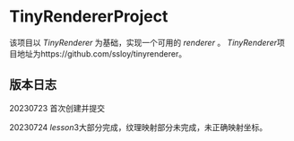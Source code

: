 # TinyRendererProject
该项目以 $TinyRenderer$ 为基础，实现一个可用的 $renderer$ 。
$TinyRenderer$项目地址为https://github.com/ssloy/tinyrenderer。

## 版本日志
20230723 首次创建并提交

20230724 $lesson3$大部分完成，纹理映射部分未完成，未正确映射坐标。